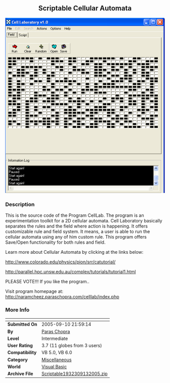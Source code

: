 ﻿<div align="center">

## Scriptable Cellular Automata

<img src="PIC200591388273089.jpg">
</div>

### Description

This is the source code of the Program CellLab. The program is an experimentation toolkit for a 2D cellular automata. Cell Laboratory basically separates the rules and the field where action is happening. It offers customizable rule and field system. It means, a user is able to run the cellular automata using any of him custom rule. This program offers Save/Open functionality for both rules and field.

Learn more about Cellular Automata by clicking at the links below:

http://www.colorado.edu/physics/pion/srr/catutorial/

http://parallel.hpc.unsw.edu.au/complex/tutorials/tutorial1.html

PLEASE VOTE!!! If you like the program..

Visit program homepage at: http://naramcheez.paraschopra.com/celllab/index.php
 
### More Info
 


<span>             |<span>
---                |---
**Submitted On**   |2005-09-10 21:59:14
**By**             |[Paras Chopra](https://github.com/Planet-Source-Code/PSCIndex/blob/master/ByAuthor/paras-chopra.md)
**Level**          |Intermediate
**User Rating**    |3.7 (11 globes from 3 users)
**Compatibility**  |VB 5\.0, VB 6\.0
**Category**       |[Miscellaneous](https://github.com/Planet-Source-Code/PSCIndex/blob/master/ByCategory/miscellaneous__1-1.md)
**World**          |[Visual Basic](https://github.com/Planet-Source-Code/PSCIndex/blob/master/ByWorld/visual-basic.md)
**Archive File**   |[Scriptable1932309132005\.zip](https://github.com/Planet-Source-Code/paras-chopra-scriptable-cellular-automata__1-62551/archive/master.zip)








